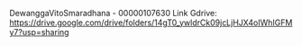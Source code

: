 DewanggaVitoSmaradhana - 00000107630
Link Gdrive: 
https://drive.google.com/drive/folders/14gT0_ywldrCk09jcLjHJX4oIWhIGFMy7?usp=sharing
